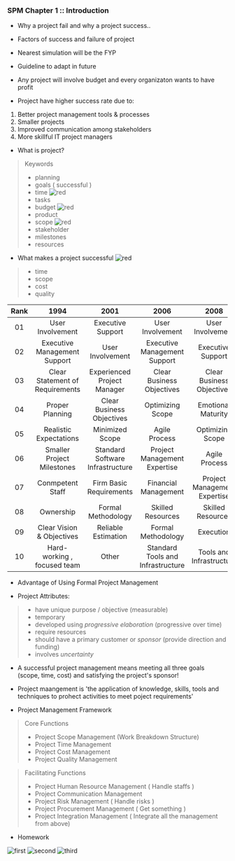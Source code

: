 ### SPM Chapter 1 :: Introduction 

- Why a project fail and why a project success..
- Factors of success and failure of project
- Nearest simulation will be the FYP
- Guideline to adapt in future

- Any project will involve budget and every organizaton wants to have profit

- Project have higher success rate due to:
1. Better project management tools & processes
2. Smaller projects
3. Improved communication among stakeholders
4. More skillful IT project managers

- What is project?
> Keywords
> - planning
> - goals ( successful )
> - time ![red](https://cdn.discordapp.com/attachments/346967448781717505/682448074878222356/red.png)
> - tasks
> - budget ![red](https://cdn.discordapp.com/attachments/346967448781717505/682448074878222356/red.png)
> - product
> - scope ![red](https://cdn.discordapp.com/attachments/346967448781717505/682448074878222356/red.png)
> - stakeholder
> - milestones
> - resources

- What makes a project successful ![red](https://cdn.discordapp.com/attachments/346967448781717505/682448074878222356/red.png)
> - time
> - scope
> - cost
> - quality

| Rank |    1994    |    2001    |   2006   |   2008   |
|:----:|:----:|:----:|:----:|:----:|
|  01  | User Involvement | Executive Support | User Involvement | User Involvement |
|  02  | Executive Management Support | User Involvement | Executive Management Support | Executive Support |
|  03  | Clear Statement of Requirements | Experienced Project Manager | Clear Business Objectives | Clear Business Objectives | 
|  04  | Proper Planning | Clear Business Objectives | Optimizing Scope | Emotional Maturity |
|  05  | Realistic Expectations | Minimized Scope | Agile Process | Optimizing Scope |
|  06  | Smaller Project Milestones | Standard Software Infrastructure | Project Management Expertise | Agile Process |
|  07  | Conmpetent Staff | Firm Basic Requirements | Financial Management | Project Management Expertise |
|  08  | Ownership | Formal Methodology | Skilled Resources | Skilled Resources | 
|  09  | Clear Vision & Objectives | Reliable Estimation | Formal Methodology | Execution | 
|  10  | Hard-working , focused team | Other | Standard Tools and Infrastructure | Tools and Infrastructure |

- Advantage of  Using Formal Project Management

- Project Attributes:
> - have unique purpose / objective (measurable)
> - temporary
> - developed using *progressive elaboration* (progressive over time)
> - require resources
> - should have a primary customer or *sponsor* (provide direction and funding)
> - involves *uncertainty*

- A successful project management means meeting all three goals (scope, time, cost) and satisfying the project's sponsor!

- Project maangement is 'the application of knowledge, skills, tools and techniques to prohect activities to meet poject requirements'

- Project Management Framework
> Core Functions
> - Project Scope Management (Work Breakdown Structure)
> - Project Time Management
> - Project Cost Management
> - Project Quality Management

> Facilitating Functions 
> - Project Human Resource Management ( Handle staffs )
> - Project Communication Management
> - Project Risk Management ( Handle risks )
> - Project Procurement Management ( Get something )
> - Project Integration Management ( Integrate all the management from above)

- Homework

![first](https://cdn.discordapp.com/attachments/346967448781717505/682459709919461396/unknown.png)
![second](https://cdn.discordapp.com/attachments/346967448781717505/682459741187997723/unknown.png)
![third](https://cdn.discordapp.com/attachments/346967448781717505/682459778076639300/unknown.png)
